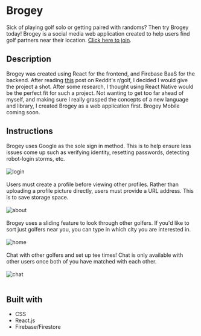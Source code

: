 # Brogey
Sick of playing golf solo or getting paired with randoms? Then try Brogey today! Brogey is a social media web application created to help users find golf partners near their location. [Click here to join](https://brogey-7fb3a.web.app/).

## Description
Brogey was created using React for the frontend, and Firebase BaaS for the backend. After reading [this](https://www.reddit.com/r/golf/comments/qnrq4q/tinder_but_like_for_golfing/) post on Reddit's r/golf, I decided I would give the project a shot. After some research, I thought using React Native would be the perfect fit for such a project. Not wanting to get too far ahead of myself, and making sure I really grasped the concepts of a new language and library, I created Brogey as a web application first. Brogey Mobile coming soon.

## Instructions
Brogey uses Google as the sole sign in method. This is to help ensure less issues come up such as verifying identity, resetting passwords, detecting robot-login storms, etc.
<br></br>
![login](https://user-images.githubusercontent.com/59844963/157728250-475684e3-2cdf-495b-8d5c-2c7c6a935b63.png)
<br></br>
Users must create a profile before viewing other profiles. Rather than uploading a profile picture directly, users must provide a URL address. This is to save storage space.
<br></br>
![about](https://user-images.githubusercontent.com/59844963/157728338-6cdeac3b-7312-4842-a4e7-0fc2fbb2e3af.png)
<br></br>
Brogey uses a sliding feature to look through other golfers. If you'd like to sort just golfers near you, you can type in which city you are interested in.
<br></br>
![home](https://user-images.githubusercontent.com/59844963/157728266-623611c0-ac74-40a7-9a27-c707e841ad0f.png)
<br></br>
Chat with other golfers and set up tee times! Chat is only available with other users once both of you have matched with each other.
<br></br>
![chat](https://user-images.githubusercontent.com/59844963/157728346-65edd6dd-6719-4f10-9572-fd2c4f8e8d60.png)
<br></br>
## Built with
- CSS
- React.js
- Firebase/Firestore
